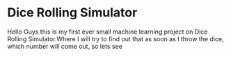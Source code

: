 # Dice Rolling Simulator
 
Hello Guys this is my first ever small machine learning project on Dice Rolling Simulator.Where I will try to find out that as soon as I throw the dice, which number will come out, so lets see


